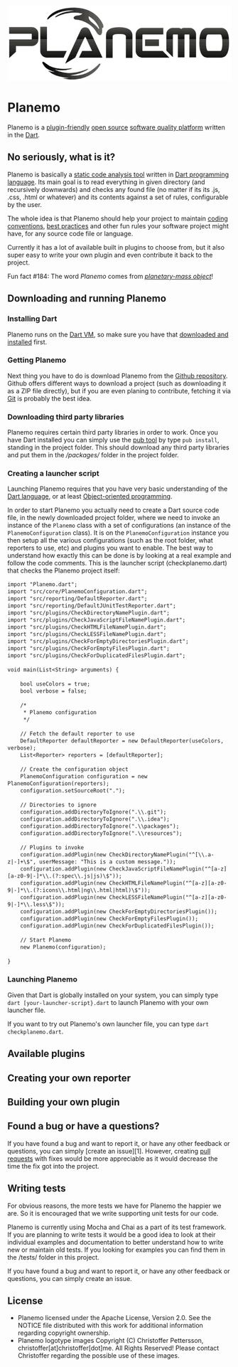 ![Planemo logotype](https://raw.githubusercontent.com/corgrath/planemo.dart/master/resources/planemo_github_version.png)




Planemo
=======================================================================================================================
Planemo is a [plugin-friendly][01] [open source][02] [software quality platform][03] written in the [Dart][04].

[01]: http://en.wikipedia.org/wiki/Plug-in_%28computing%29
[02]: http://en.wikipedia.org/wiki/Open-source_software
[03]: http://en.wikipedia.org/wiki/Software_quality
[04]: https://www.dartlang.org/




No seriously, what is it?
-----------------------------------------------------------------------------------------------------------------------
Planemo is basically a [static code analysis tool][11] written in [Dart programming language][12]. Its main goal is to read everything in given directory (and recursively downwards) and
checks any found file (no matter if its its .js, .css, .html or whatever) and its contents against a set of rules, configurable by the user.

The whole idea is that Planemo should help your project to maintain [coding conventions][13], [best practices][14] and other fun rules your software project might have, for any source code file or language.

Currently it has a lot of available built in plugins to choose from, but it also super easy to write your own plugin and even contribute it back to the project.

Fun fact #184: The word *Planemo* comes from *[planetary-mass object][15]*!

[11]: http://en.wikipedia.org/wiki/Static_code_analysis
[12]: https://www.dartlang.org/
[13]: http://en.wikipedia.org/wiki/Coding_conventions
[14]: http://en.wikipedia.org/wiki/Best_practice
[15]: http://en.wikipedia.org/wiki/Planemo#Planetary-mass_objects




Downloading and running Planemo
-----------------------------------------------------------------------------------------------------------------------
### Installing Dart
Planemo runs on the [Dart VM][21], so make sure you have that [downloaded and installed][22] first.

### Getting Planemo
Next thing you have to do is download Planemo from the [Github repository][23]. Github offers different ways to download a project
(such as downloading it as a ZIP file directly), but if you are even planing to contribute, fetching it via [Git][24] is probably the best idea.

### Downloading third party libraries
Planemo requires certain third party libraries in order to work. Once you have Dart installed you can simply use the [pub tool][25] by type `pub install`, standing in the project folder.
This should download any third party libraries and put them in the */packages/* folder in the project folder.

### Creating a launcher script
Launching Planemo requires that you have very basic understanding of the [Dart language][26], or at least [Object-oriented programming][27].

In order to start Planemo you actually need to create a Dart source code file, in the newly downloaded project folder, where we need to invoke an instance
of the `Planemo` class with a set of configurations (an instance of the `PlanemoConfiguration` class). It is on the `PlanemoConfiguration` instance you then setup
all the various configurations (such as the root folder, what reporters to use, etc) and plugins you want to enable. The best way to understand how exactly
this can be done is by looking at a real example and follow the code comments. This is the launcher script (checkplanemo.dart) that checks the Planemo project itself:

	import "Planemo.dart";
	import "src/core/PlanemoConfiguration.dart";
	import "src/reporting/DefaultReporter.dart";
	import "src/reporting/DefaultJUnitTestReporter.dart";
	import "src/plugins/CheckDirectoryNamePlugin.dart";
	import "src/plugins/CheckJavaScriptFileNamePlugin.dart";
	import "src/plugins/CheckHTMLFileNamePlugin.dart";
	import "src/plugins/CheckLESSFileNamePlugin.dart";
	import "src/plugins/CheckForEmptyDirectoriesPlugin.dart";
	import "src/plugins/CheckForEmptyFilesPlugin.dart";
	import "src/plugins/CheckForDuplicatedFilesPlugin.dart";

	void main(List<String> arguments) {

		bool useColors = true;
		bool verbose = false;

		/*
		 * Planemo configuration
		 */

		// Fetch the default reporter to use
		DefaultReporter defaultReporter = new DefaultReporter(useColors, verbose);
		List<Reporter> reporters = [defaultReporter];

		// Create the configuration object
		PlanemoConfiguration configuration = new PlanemoConfiguration(reporters);
		configuration.setSourceRoot(".");

		// Directories to ignore
		configuration.addDirectoryToIgnore(".\\.git");
		configuration.addDirectoryToIgnore(".\\.idea");
		configuration.addDirectoryToIgnore(".\\packages");
		configuration.addDirectoryToIgnore(".\\resources");

		// Plugins to invoke
		configuration.addPlugin(new CheckDirectoryNamePlugin("^[\\.a-z|-]+\$", userMessage: "This is a custom message."));
		configuration.addPlugin(new CheckJavaScriptFileNamePlugin("^[a-z][a-z0-9|-]*\\.(?:spec\\.js|js)\$"));
		configuration.addPlugin(new CheckHTMLFileNamePlugin("^[a-z][a-z0-9|-]*\\.(?:icons\\.html|ng\\.html|html)\$"));
		configuration.addPlugin(new CheckLESSFileNamePlugin("^[a-z][a-z0-9|-]*\\.less\$"));
		configuration.addPlugin(new CheckForEmptyDirectoriesPlugin());
		configuration.addPlugin(new CheckForEmptyFilesPlugin());
		configuration.addPlugin(new CheckForDuplicatedFilesPlugin());

		// Start Planemo
		new Planemo(configuration);

	}

### Launching Planemo

Given that Dart is globally installed on your system, you can simply type `dart [your-launcher-script}.dart` to launch Planemo with your own launcher file.

If you want to try out Planemo's own launcher file, you can type `dart checkplanemo.dart`.

[21]: https://www.dartlang.org/docs/dart-up-and-running/contents/ch04-tools-dart-vm.html
[22]: https://www.dartlang.org/tools/download.html
[23]: https://github.com/corgrath/planemo.dart
[24]: https://help.github.com/articles/set-up-git/
[25]: https://www.dartlang.org/tools/pub/
[26]: https://www.dartlang.org/
[27]: http://en.wikipedia.org/wiki/Object-oriented_programming




Available plugins
-----------------------------------------------------------------------------------------------------------------------



Creating your own reporter
-----------------------------------------------------------------------------------------------------------------------




Building your own plugin
-----------------------------------------------------------------------------------------------------------------------




Found a bug or have a questions?
-----------------------------------------------------------------------------------------------------------------------
If you have found a bug and want to report it, or have any other feedback or questions, you can simply [create an issue][1].
However, creating [pull requests][62] with fixes would be more appreciable as it would decrease the time the fix got into the project.

[61]: https://github.com/corgrath/planemo.dart/issues
[62]: https://help.github.com/articles/using-pull-requests



Writing tests
-----------------------------------------------------------------------------------------------------------------------

 For obvious reasons, the more tests we have for Planemo the happier we are. So it is encouraged that we write supporting unit tests for our code.

 Planemo is currently using Mocha and Chai as a part of its test framework. If you are planning to write tests it would be a good idea to look at their individual examples and documentation to better understand how to write new or maintain old tests. If you looking for examples you can find them in the /tests/ folder in this project.


If you have found a bug and want to report it, or have any other feedback or questions, you can simply create an issue.



License
-----------------------------------------------------------------------------------------------------------------------
 * Planemo licensed under the Apache License, Version 2.0. See the NOTICE file distributed with this work for additional information regarding copyright ownership.
 * Planemo logotype images Copyright (C) Christoffer Pettersson, christoffer[at]christoffer[dot]me. All Rights Reserved! Please contact Christoffer regarding the possible use of these images.
